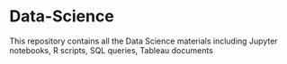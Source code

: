 # Data-Science
This repository contains all the Data Science materials including Jupyter notebooks, R scripts, SQL queries, Tableau documents
